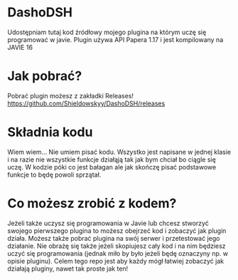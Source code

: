 # DashoDSH
Udostępniam tutaj kod źródłowy mojego plugina na którym uczę się programować w javie.
Plugin używa API Papera 1.17 i jest kompilowany na JAVIE 16

# Jak pobrać?

Pobrać plugin możesz z zakładki Releases! https://github.com/Shieldowskyy/DashoDSH/releases



# Składnia kodu
Wiem wiem... Nie umiem pisać kodu. Wszystko jest napisane w jednej klasie i na razie nie wszystkie funkcje działąją tak jak bym chciał bo ciągle się uczę. W kodzie póki co jest
bałagan ale jak skończę pisać podstawowe funkcje to będę powoli sprzątał.





# Co możesz zrobić z kodem?

Jeżeli także uczysz się programowania w Javie lub chcesz stworzyć swojego pierwszego plugina to możesz obejrzeć kod i zobaczyć jak plugin działa. Możesz także pobrać plugina
na swój serwer i przetestować jego działanie. Nie obrażę się także jeżeli skopiujesz cały kod i na nim będziesz uczyć się programowania (jednak miło by było jeżeli będę oznaczyny np. w opisie pluginu). Celem tego repo jest aby każdy mógł łatwiej zobaczyć jak działają pluginy, nawet tak proste jak ten!
